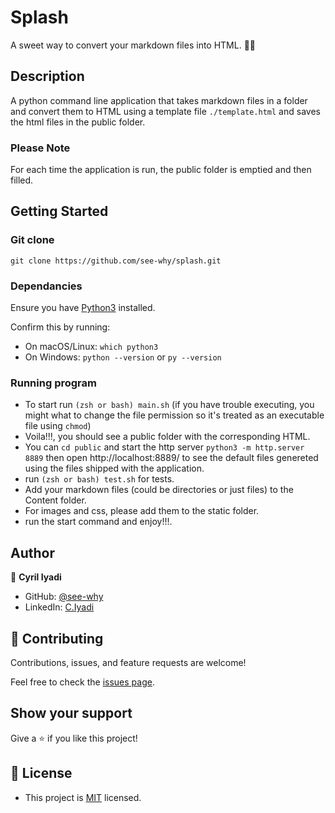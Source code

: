 # Splash

A sweet way to convert your markdown files into HTML. 👌🏽

## Description

A python command line application that takes markdown files in a folder and convert them to HTML using a template file `./template.html` and saves the html files in the public folder.

### Please Note

For each time the application is run, the public folder is emptied and then filled.

## Getting Started

### Git clone

`git clone https://github.com/see-why/splash.git`

### Dependancies

Ensure you have [Python3](https://www.python.org/downloads/) installed.

Confirm this by running:
- On macOS/Linux: `which python3`
- On Windows: `python --version` or `py --version`

### Running program

- To start run `(zsh or bash) main.sh` (if you have trouble executing, you might what to change the file permission so it's treated as an executable file using `chmod`)
- Voila!!!, you should see a public folder with the corresponding HTML.
- You can `cd public` and start the http server `python3 -m http.server 8889` then open http://localhost:8889/ to see the default files genereted using the files shipped with the application.
- run `(zsh or bash) test.sh` for tests.
- Add your markdown files (could be directories or just files) to the Content folder.
- For images and css, please add them to the static folder.
- run the start command and enjoy!!!.

## Author
👤 **Cyril Iyadi**

- GitHub: [@see-why](https://github.com/see-why)
- LinkedIn: [C.Iyadi](https://www.linkedin.com/in/cyril-iyadi/)

## 🤝 Contributing

Contributions, issues, and feature requests are welcome!

Feel free to check the [issues page](../../issues/).

## Show your support

Give a ⭐️ if you like this project!

## 📝 License
- This project is [MIT](./LICENSE) licensed.